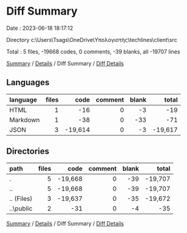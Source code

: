 # Diff Summary

Date : 2023-06-18 18:17:12

Directory c:\\Users\\Tsags\\OneDrive\\Υπολογιστής\\techlines\\client\\src

Total : 5 files,  -19668 codes, 0 comments, -39 blanks, all -19707 lines

[Summary](results.md) / [Details](details.md) / Diff Summary / [Diff Details](diff-details.md)

## Languages
| language | files | code | comment | blank | total |
| :--- | ---: | ---: | ---: | ---: | ---: |
| HTML | 1 | -16 | 0 | -3 | -19 |
| Markdown | 1 | -38 | 0 | -33 | -71 |
| JSON | 3 | -19,614 | 0 | -3 | -19,617 |

## Directories
| path | files | code | comment | blank | total |
| :--- | ---: | ---: | ---: | ---: | ---: |
| . | 5 | -19,668 | 0 | -39 | -19,707 |
| .. | 5 | -19,668 | 0 | -39 | -19,707 |
| .. (Files) | 3 | -19,637 | 0 | -35 | -19,672 |
| ..\\public | 2 | -31 | 0 | -4 | -35 |

[Summary](results.md) / [Details](details.md) / Diff Summary / [Diff Details](diff-details.md)